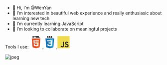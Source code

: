 - 👋 Hi, I’m @WenYan
- 👀 I’m interested in beautiful web experience and really enthusiasic about learning new tech 
- 🌱 I’m currently learning JavaScript
- 💞️ I’m looking to collaborate on meaningful projects

Tools I use:
<a href="https://www.w3.org/html/" target="_blank"> <img src="https://raw.githubusercontent.com/devicons/devicon/master/icons/html5/html5-original-wordmark.svg" alt="html5" width="40" height="40"/> </a>
<a href="https://www.w3schools.com/css/" target="_blank"> <img src="https://raw.githubusercontent.com/devicons/devicon/master/icons/css3/css3-original-wordmark.svg" alt="css3" width="40" height="40"/> </a>
<a href="https://developer.mozilla.org/en-US/docs/Web/JavaScript" target="_blank"> <img src="https://raw.githubusercontent.com/devicons/devicon/master/icons/javascript/javascript-original.svg" alt="javascript" width="40" height="40"/> </a>


<img align="center" height="20" alt="jpeg" src="https://images.pexels.com/photos/4318981/pexels-photo-4318981.jpeg" />

<!---
SelinYan/SelinYan is a ✨ special ✨ repository because its `README.md` (this file) appears on your GitHub profile.
You can click the Preview link to take a look at your changes.
--->
